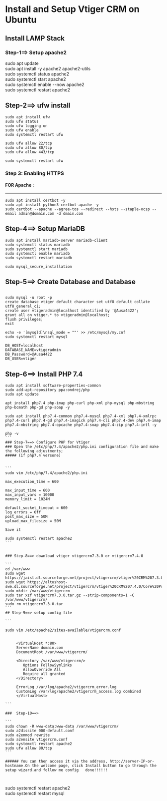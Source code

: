
# Install and Setup Vtiger CRM on Ubuntu
## Install LAMP Stack

### Step-1==> Setup apache2

sudo apt update     
sudo apt install -y apache2 apache2-utils    
sudo systemctl status apache2      
sudo systemctl start apache2  
sudo systemctl enable --now apache2      
sudo systemctl restart apache2      

## Step-2==> ufw install  

```
sudo apt install ufw          
sudo ufw status          
sudo ufw logging on      
sudo ufw enable          
sudo systemctl restart ufw         

sudo ufw allow 22/tcp    
sudo ufw allow 80/tcp     
sudo ufw allow 443/tcp  

sudo systemctl restart ufw   

```


### Step 3: Enabling HTTPS
#### FOR Apache : 
-----------------------------

```
sudo apt install certbot -y   
sudo apt install python3-certbot-apache -y    
sudo certbot --apache --agree-tos --redirect --hsts --staple-ocsp --email admin@domain.com -d dmain.com   
```
     
## Step-4==> Setup MariaDB 

```
sudo apt install mariadb-server mariadb-client          
sudo systemctl status mariadb      
sudo systemctl start mariadb       
sudo systemctl enable mariadb      
sudo systemctl restart mariadb 

sudo mysql_secure_installation

```
## Step-5==> Create Database and Database


```

sudo mysql -u root -p         
create database vtiger default character set utf8 default collate utf8_general_ci;        
create user vtigeradmin@localhost identified by '@Ausa4422';          
grant all on vtiger.* to vtigeradmin@localhost;        
flush privileges;        
exit      
```

```
echo -e '[mysqld]\nsql_mode = ""' >> /etc/mysql/my.cnf          
sudo systemctl restart mysql   

```

```
DB_HOST=localhost 
DATABASE_NAME=vtigeradmin 
DB_Password=@Ausa4422 
DB_USER=vtiger

```

## Step-6==> Install PHP 7.4

``````
sudo apt install software-properties-common       
sudo add-apt-repository ppa:ondrej/php       
sudo apt update          

apt install php7.4 php-imap php-curl php-xml php-mysql php-mbstring php-bcmath php-gd php-soap -y

sudo apt install php7.4-common php7.4-mysql php7.4-xml php7.4-xmlrpc php7.4-curl php7.4-gd php7.4-imagick php7.4-cli php7.4-dev php7.4-imap php7.4-mbstring php7.4-opcache php7.4-soap php7.4-zip php7.4-intl -y                 

php -v    
```
### Step-7==> Configure PHP for Vtiger
### Open the /etc/php/7.4/apache2/php.ini configuration file and make the following adjustments;
##### (if php7.4 versone)


```
sudo vim /etc/php/7.4/apache2/php.ini  

max_execution_time = 600   

max_input_time = 600               
max_input_vars = 10000  
memory_limit = 1024M   

default_socket_timeout = 600                      
log_errors = Off         
post_max_size = 50M      
upload_max_filesize = 50M           
      
Save it

sudo systemctl restart apache2
```


### Step-8==> download vtiger vtigercrm7.3.0 or vtigercrm7.4.0

```
cd /var/www    
sudo wget https://jaist.dl.sourceforge.net/project/vtigercrm/vtiger%20CRM%207.3.0/Core%20Product/vtigercrm7.3.0.tar.gz   
sudo wget https://altushost-swe.dl.sourceforge.net/project/vtigercrm/vtiger%20CRM%207.4.0/Core%20Product/vtigercrm7.4.0.tar.gz
sudo mkdir /var/www/vtigercrm      
sudo tar xzf vtigercrm7.3.0.tar.gz --strip-components=1 -C /var/www/vtigercrm/  
sudo rm vtigercrm7.3.0.tar         
```
## Step-9==> setup config file

```

sudo vim /etc/apache2/sites-available/vtigercrm.conf

   
     <VirtualHost *:80>       
     ServerName domain.com    
     DocumentRoot /var/www/vtigercrm/   
     
     <Directory /var/www/vtigercrm/>    
        Options FollowSymlinks     
        AllowOverride All     
        Require all granted   
     </Directory>   

     ErrorLog /var/log/apache2/vtigercrm_error.log     
     CustomLog /var/log/apache2/vtigercrm_access.log combined    
     </VirtualHost>

```

###  Step-10==> 

```
sudo chown -R www-data:www-data /var/www/vtigercrm/    
sudo a2dissite 000-default.conf    
sudo a2enmod rewrite     
sudo a2ensite vtigercrm.conf  
sudo systemctl restart apache2     
sudo ufw allow 80/tcp         
```

###### You can then access it via the address, http://server-IP-or-hostname.On the welcome page, click Install button to go through the setup wizard.and follow me config   done!!!!!!       



``````   
sudo systemctl restart apache2          
sudo systemctl restart mysql   

```



